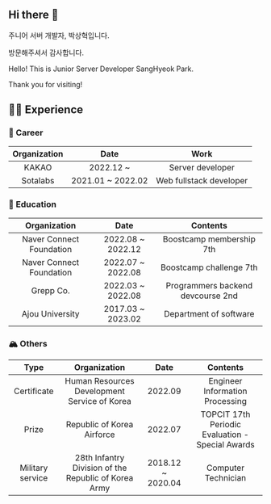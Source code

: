## Hi there 👋

주니어 서버 개발자, 박상혁입니다.

방문해주셔서 감사합니다.

Hello! This is Junior Server Developer SangHyeok Park.

Thank you for visiting!

## 🚴‍♂️ Experience
### 🏢 Career
| Organization | Date | Work |
| :----------: | :--: | :--: |
| KAKAO | 2022.12 ~ | Server developer |
| Sotalabs | 2021.01 ~ 2022.02 | Web fullstack developer |

### 🏫 Education
| Organization | Date | Contents |
| :----------: | :--: | :------: |
| Naver Connect Foundation | 2022.08 ~ 2022.12 | Boostcamp membership 7th |
| Naver Connect Foundation | 2022.07 ~ 2022.08 | Boostcamp challenge 7th |
| Grepp Co. | 2022.03 ~ 2022.08 | Programmers backend devcourse 2nd |
| Ajou University | 2017.03 ~ 2023.02 | Department of software |

### 🏔 Others
| Type | Organization | Date | Contents |
| :--: | :----------: | :--: | :------: |
| Certificate | Human Resources Development Service of Korea | 2022.09 | Engineer Information Processing |
| Prize | Republic of Korea Airforce | 2022.07 | TOPCIT 17th Periodic Evaluation - Special Awards|
| Military service | 28th Infantry Division of the Republic of Korea Army | 2018.12 ~ 2020.04 | Computer Technician |
<!--
**park0503/park0503** is a ✨ _special_ ✨ repository because its `README.md` (this file) appears on your GitHub profile.

Here are some ideas to get you started:

- 🔭 I’m currently working on ...
- 🌱 I’m currently learning ...
- 👯 I’m looking to collaborate on ...
- 🤔 I’m looking for help with ...
- 💬 Ask me about ...
- 📫 How to reach me: ...
- 😄 Pronouns: ...
- ⚡ Fun fact: ...
-->
